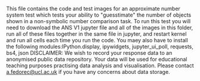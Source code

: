 This file contains the code and test images for an approximate number system test which tests your ability to "guesstimate" the number of objects shown in a non-symbolic number comparison task.
To run this test you will need to download the ANS V1 jupyter file and all of the images in this folder, run all of these files together in the same file in jupyter, and restart kernel and run all cells each time you run the code.
You maey also have to install the following modules:IPython.display, ipywidgets, jupyter_ui_poll, requests, bs4, json
DISCLAIMER:
We wish to record your response data to an anonymised public data repository.  Your data will be used for educational teaching purposes practising data analysis and visualisation.
Please contact a.fedorec@ucl.ac.uk if you have any concerns about data storage.

